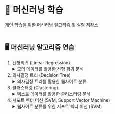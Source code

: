<h1>🤖 머신러닝 학습</h1>
개인 학습을 위한 머신러닝 알고리즘 및 실험 저장소<br/><br/>

<h2>🖥️ 머신러닝 알고리즘 연습</h2>
<ol>
  <li>선형회귀 (Linear Regression)</li>
  <details>
  <summary>모의 데이터를 활용한 선형 회귀 분석</summary>
    <p>
      캐시 크기 (Cache Size)와 히트 비율 (Hit Rate) 간의 관계를 탐색하기 위한 선형 회귀 분석을 수행합니다.
      분석 결과인 계수, 평균 제곱 오차 및 R-제곱 값들이 제시되었습니다. 
      또한 실제 데이터, 선형 회귀선, 잔차 및 예측 지점을 시각적으로 나타내기 위해 자세한 플롯이 작성되었습니다.
    </p>
  </details>
    <li>의사결정 트리 (Decision Tree)</li>
  <details>
  <summary>의사결정 트리를 활용한 웹사이트 분류</summary>
    <p>
      Hetul Mehta의 Kaggle 데이터셋 "Website Classification"을 기반으로 한 웹사이트 분류를 수행합니다. 
      데이터를 훈련 및 테스트 세트로 나누고 TF-IDF 벡터화한 후 의사결정 트리 모델을 학습합니다. 
      모델의 정확도를 평가하고, 분류 보고서 및 혼동 행렬을 출력하여 결과를 상세하게 제시합니다. 
      생성된 의사결정 트리 그래픽은 모델의 결정 과정을 시각적으로 나타냅니다.
    </p>
  </details>
      <li>클러스터링 (Clustering)</li>
  <details>
  <summary>텍스트 데이터를 활용한 클러스터링 분석</summary>
    <p>
      Kaggle에서 다운로드한 웹사이트 카테고리 분류 데이터를 기반으로 한 클러스터링 분석을 수행합니다. 
      데이터를 전처리하고 TF-IDF 벡터화한 후, KMeans 클러스터링을 적용하여 웹사이트를 그룹화합니다. 
      Elbow Method 및 Silhouette Score를 사용하여 최적의 클러스터 수를 찾고, 최적 클러스터 수로 모델을 학습합니다. 
      t-SNE를 활용하여 클러스터 결과를 2D로 시각화하고, 각 클러스터의 특징을 요약하여 CSV 파일로 출력합니다. 
      또한, 무작위 샘플링 및 클러스터링된 데이터를 CSV 파일로 내보내어 결과를 확인합니다.
    </p>
  </details>
        <li>서포트 벡터 머신 (SVM, Support Vector Machine)</li>
  <details>
  <summary>웹사이트 분류를 위한 서포트 벡터 머신 (SVM)</summary>
    <p>
      Hetul Mehta의 Kaggle에서 가져온 "웹사이트 분류" 데이터셋을 활용하여 웹사이트 분류를 위해 서포트 벡터 머신 (SVM)을 사용합니다. 
      데이터를 읽고 전처리하며, TF-IDF 벡터화를 수행하고, 선형 커널을 사용한 SVM 분류기를 훈련합니다. 
      모델의 정확도를 평가하고, 분류 보고서 및 혼동 행렬이 제시됩니다. 
      또한, 스크립트는 t-SNE를 사용하여 SVM의 결정 경계를 시각화하여 분류기의 행동을 파악합니다.
    </p>
  </details>
</ol>

